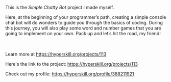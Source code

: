 This is the *Simple Chatty Bot* project I made myself.


<p>Here, at the beginning of your programmer’s path, creating a simple console chat bot will do wonders to guide you through the basics of coding. During this journey, you will also play some word and number games that you are going to implement on your own. Pack up and let’s hit the road, my friend!</p><br/><br/>Learn more at <a href="https://hyperskill.org/projects/113?utm_source=ide&utm_medium=ide&utm_campaign=ide&utm_content=project-card">https://hyperskill.org/projects/113</a>

Here's the link to the project: https://hyperskill.org/projects/113

Check out my profile: https://hyperskill.org/profile/388211921
